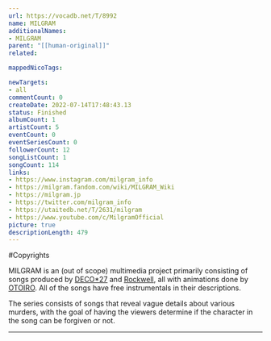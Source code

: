 ```yaml
---
url: https://vocadb.net/T/8992
name: MILGRAM
additionalNames: 
- MILGЯAM
parent: "[[human-original]]"
related:

mappedNicoTags:

newTargets:
- all
commentCount: 0
createDate: 2022-07-14T17:48:43.13
status: Finished
albumCount: 1
artistCount: 5
eventCount: 0
eventSeriesCount: 0
followerCount: 12
songListCount: 1
songCount: 114
links: 
- https://www.instagram.com/milgram_info
- https://milgram.fandom.com/wiki/MILGRAM_Wiki
- https://milgram.jp
- https://twitter.com/milgram_info
- https://utaitedb.net/T/2631/milgram
- https://www.youtube.com/c/MilgramOfficial
picture: true
descriptionLength: 479
---
```


#Copyrights

MILGRAM is an (out of scope) multimedia project primarily consisting of songs produced by [DECO*27](https://vocadb.net/Ar/45) and [Rockwell](https://vocadb.net/Ar/60068), all with animations done by [OTOIRO](https://vocadb.net/Ar/74679). All of the songs have free instrumentals in their descriptions.

The series consists of songs that reveal vague details about various murders, with the goal of having the viewers determine if the character in the song can be forgiven or not.

---

